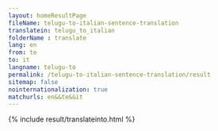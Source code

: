 ```yaml
---
layout: homeResultPage
fileName: telugu-to-italian-sentence-translation
translatein: telugu_to_italian
folderName : translate
lang: en
from: te
to: it
langname: telugu-to
permalink: /telugu-to-italian-sentence-translation/result
sitemap: false
nointernationalization: true
matchurls: en&&te&&it
---
```

{% include result/translateinto.html %}

<script src="/js/result/translation.js" data-foldername="{{page.folderName}}" data-lang="{{page.lang}}"></script>
